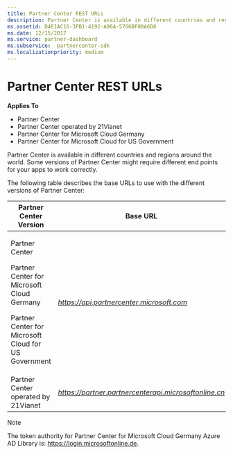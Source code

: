 ```yaml
---
title: Partner Center REST URLs
description: Partner Center is available in different countries and regions around the world. Some versions of Partner Center might require different end points for your apps to work correctly.
ms.assetid: D4E1AC16-3FB1-4192-A06A-5766BF00A6D8
ms.date: 12/15/2017
ms.service: partner-dashboard
ms.subservice:  partnercenter-sdk
ms.localizationpriority: medium
---
```


# Partner Center REST URLs


**Applies To**

- Partner Center
- Partner Center operated by 21Vianet
- Partner Center for Microsoft Cloud Germany
- Partner Center for Microsoft Cloud for US Government

Partner Center is available in different countries and regions around
the world. Some versions of Partner Center might require different end
points for your apps to work correctly.

The following table describes the base URLs to use with the different
versions of Partner Center:

<table>
<colgroup>
<col style="width: 50%" />
<col style="width: 50%" />
</colgroup>
<thead>
<tr class="header">
<th>Partner Center Version</th>
<th>Base URL</th>
</tr>
</thead>
<tbody>
<tr class="odd">
<td><p>Partner Center</p>
<p>Partner Center for Microsoft Cloud Germany</p>
<p>Partner Center for Microsoft Cloud for US Government</p></td>
<td><em><a href="https://api.partnercenter.microsoft.com">https://api.partnercenter.microsoft.com</a></em></td>
</tr>
<tr class="even">
<td>Partner Center operated by 21Vianet</td>
<td><em><a href="https://partner.partnercenterapi.microsoftonline.cn">https://partner.partnercenterapi.microsoftonline.cn</a></em></td>
</tr>
</tbody>
</table>



>[!NOTE]
>The token authority for Partner Center for Microsoft Cloud Germany Azure AD Library is: https://login.microsoftonline.de.


